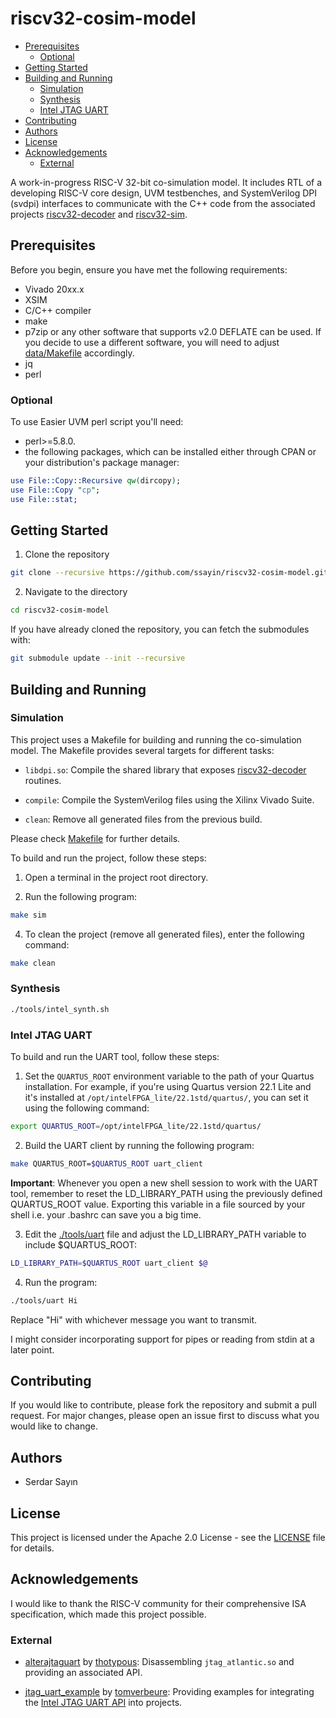 # riscv32-cosim-model

<!--toc:start-->
- [Prerequisites](#prerequisites)
    - [Optional](#optional)
- [Getting Started](#getting-started)
- [Building and Running](#building-and-running)
    - [Simulation](#simulation)
    - [Synthesis](#synthesis)
    - [Intel JTAG UART](#intel-jtag-uart)
- [Contributing](#contributing)
- [Authors](#authors)
- [License](#license)
- [Acknowledgements](#acknowledgements)
    - [External](#external)
<!--toc:end-->

A work-in-progress RISC-V 32-bit co-simulation model. It includes RTL of a developing RISC-V core design, UVM testbenches, and SystemVerilog DPI (svdpi) interfaces to communicate with the C++ code from the associated projects [riscv32-decoder](https://github.com/ssayin/riscv32-decoder.git) and [riscv32-sim](https://github.com/ssayin/riscv32-sim.git).

## Prerequisites

Before you begin, ensure you have met the following requirements: 
- Vivado 20xx.x
- XSIM
- C/C++ compiler
- make
- p7zip or any other software that supports v2.0 DEFLATE can be used. If you decide to use a different software, you will need to adjust [data/Makefile](data/Makefile) accordingly.
- jq
- perl

### Optional

To use Easier UVM perl script you'll need: 
- perl>=5.8.0.
- the following packages, which can be installed either through CPAN or your distribution's package manager:

```perl
use File::Copy::Recursive qw(dircopy);
use File::Copy "cp";
use File::stat;
```

## Getting Started

1. Clone the repository

```sh
git clone --recursive https://github.com/ssayin/riscv32-cosim-model.git
```

2. Navigate to the directory

```sh
cd riscv32-cosim-model
```

If you have already cloned the repository, you can fetch the submodules with:
```sh
git submodule update --init --recursive
```

## Building and Running

### Simulation

This project uses a Makefile for building and running the co-simulation model. The Makefile provides several targets for different tasks:

- `libdpi.so`: Compile the shared library that exposes [riscv32-decoder](https://github.com/ssayin/riscv32-decoder.git) routines.

- `compile`: Compile the SystemVerilog files using the Xilinx Vivado Suite. 

- `clean`: Remove all generated files from the previous build.

Please check [Makefile](Makefile) for further details.

To build and run the project, follow these steps:

1. Open a terminal in the project root directory.

2. Run the following program:

```sh
make sim
```

4. To clean the project (remove all generated files), enter the following command:

```sh
make clean
```

### Synthesis

```sh
./tools/intel_synth.sh
```

### Intel JTAG UART

To build and run the UART tool, follow these steps:

1. Set the `QUARTUS_ROOT` environment variable to the path of your Quartus installation. For example, if you're using Quartus version 22.1 Lite and it's installed at `/opt/intelFPGA_lite/22.1std/quartus/`, you can set it using the following command:
```sh
export QUARTUS_ROOT=/opt/intelFPGA_lite/22.1std/quartus/
```

2. Build the UART client by running the following program:
```sh 
make QUARTUS_ROOT=$QUARTUS_ROOT uart_client
```
**Important**: Whenever you open a new shell session to work with the UART tool, remember to reset the LD\_LIBRARY\_PATH using the previously defined QUARTUS\_ROOT value. Exporting this variable in a file sourced by your shell i.e. your .bashrc can save you a big time.

3. Edit the [./tools/uart](./tools/uart) file and adjust the LD\_LIBRARY\_PATH variable to include $QUARTUS\_ROOT:
```sh 
LD_LIBRARY_PATH=$QUARTUS_ROOT uart_client $@
```

4. Run the program:
```sh 
./tools/uart Hi
```
Replace "Hi" with whichever message you want to transmit. 

I might consider incorporating support for pipes or reading from stdin at a later point.

## Contributing

If you would like to contribute, please fork the repository and submit a pull request. For major changes, please open an issue first to discuss what you would like to change.

## Authors
- Serdar Sayın

## License

This project is licensed under the Apache 2.0 License - see the [LICENSE](LICENSE) file for details.

## Acknowledgements

I would like to thank the RISC-V community for their comprehensive ISA specification, which made this project possible.

### External 

- [alterajtaguart](https://github.com/thotypous/alterajtaguart) by [thotypous](https://github.com/thotypous): Disassembling `jtag_atlantic.so` and providing an associated API.

- [jtag_uart_example](https://github.com/tomverbeure/jtag_uart_example) by [tomverbeure](https://github.com/tomverbeure): Providing examples for integrating the [Intel JTAG UART API](https://github.com/thotypous/alterajtaguart) into projects.

